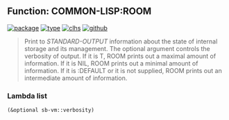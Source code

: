 ## Function: COMMON-LISP:ROOM
[![package](https://img.shields.io/badge/Package-COMMON--LISP-5f9ea0.svg?style=social&colorA=999999)](../) [![type](https://img.shields.io/badge/Type-Function-5f9ea0.svg?style=social&colorA=999999)](../#function) [![clhs](https://img.shields.io/badge/CLHS-ROOM-5f9ea0.svg?style=social&colorA=999999)](http://www.lispworks.com/documentation/HyperSpec/Body/f_room.htm) [![github](https://img.shields.io/badge/GitHub-View_the_source-5f9ea0.svg?style=social&colorA=999999&logo=github)](https://github.com/sbcl/sbcl/blob/master/src/code/room.lisp/) 

> Print to *STANDARD-OUTPUT* information about the state of internal
> storage and its management. The optional argument controls the
> verbosity of output. If it is T, ROOM prints out a maximal amount of
> information. If it is NIL, ROOM prints out a minimal amount of
> information. If it is :DEFAULT or it is not supplied, ROOM prints out
> an intermediate amount of information.

### Lambda list
```cl
(&optional sb-vm::verbosity)
```
